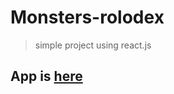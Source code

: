 # Monsters-rolodex
> simple project using react.js

## App is [here](https://monsters-2olodex.netlify.app/)

